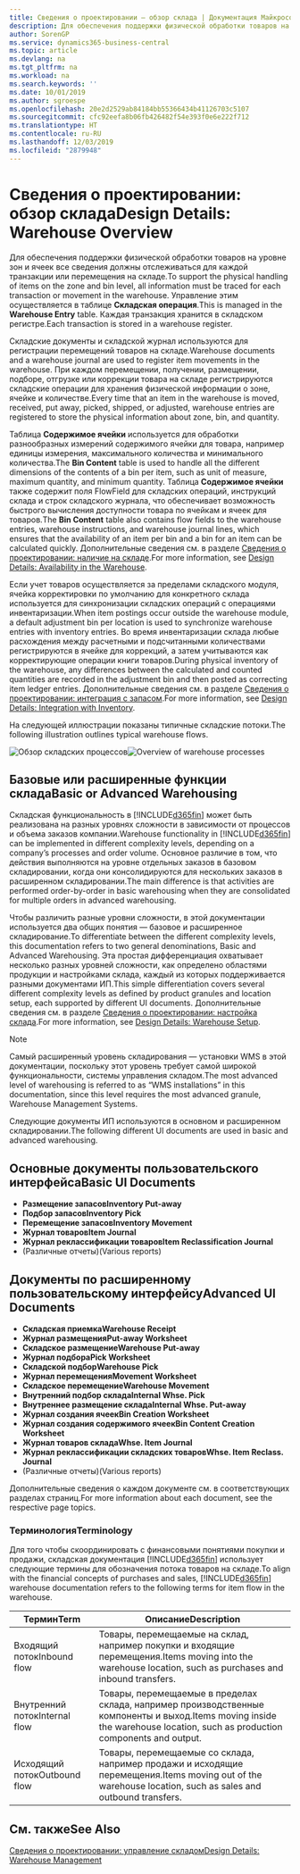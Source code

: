 ```yaml
---
title: Сведения о проектировании — обзор склада | Документация Майкрософт
description: Для обеспечения поддержки физической обработки товаров на уровне зон и ячеек все сведения должны отслеживаться для каждой транзакции или перемещения на складе. Управление этим осуществляется в таблице **Складская операция**. Каждая транзакция хранится в складском регистре.
author: SorenGP
ms.service: dynamics365-business-central
ms.topic: article
ms.devlang: na
ms.tgt_pltfrm: na
ms.workload: na
ms.search.keywords: ''
ms.date: 10/01/2019
ms.author: sgroespe
ms.openlocfilehash: 20e2d2529ab84184bb55366434b41126703c5107
ms.sourcegitcommit: cfc92eefa8b06fb426482f54e393f0e6e222f712
ms.translationtype: HT
ms.contentlocale: ru-RU
ms.lasthandoff: 12/03/2019
ms.locfileid: "2879948"
---
```

# <a name="design-details-warehouse-overview"></a><span data-ttu-id="caac5-105">Сведения о проектировании: обзор склада</span><span class="sxs-lookup"><span data-stu-id="caac5-105">Design Details: Warehouse Overview</span></span>
<span data-ttu-id="caac5-106">Для обеспечения поддержки физической обработки товаров на уровне зон и ячеек все сведения должны отслеживаться для каждой транзакции или перемещения на складе.</span><span class="sxs-lookup"><span data-stu-id="caac5-106">To support the physical handling of items on the zone and bin level, all information must be traced for each transaction or movement in the warehouse.</span></span> <span data-ttu-id="caac5-107">Управление этим осуществляется в таблице **Складская операция**.</span><span class="sxs-lookup"><span data-stu-id="caac5-107">This is managed in the **Warehouse Entry** table.</span></span> <span data-ttu-id="caac5-108">Каждая транзакция хранится в складском регистре.</span><span class="sxs-lookup"><span data-stu-id="caac5-108">Each transaction is stored in a warehouse register.</span></span>  

<span data-ttu-id="caac5-109">Складские документы и складской журнал используются для регистрации перемещений товаров на складе.</span><span class="sxs-lookup"><span data-stu-id="caac5-109">Warehouse documents and a warehouse journal are used to register item movements in the warehouse.</span></span> <span data-ttu-id="caac5-110">При каждом перемещении, получении, размещении, подборе, отгрузке или коррекции товара на складе регистрируются складские операции для хранения физической информации о зоне, ячейке и количестве.</span><span class="sxs-lookup"><span data-stu-id="caac5-110">Every time that an item in the warehouse is moved, received, put away, picked, shipped, or adjusted, warehouse entries are registered to store the physical information about zone, bin, and quantity.</span></span>

<span data-ttu-id="caac5-111">Таблица **Содержимое ячейки** используется для обработки разнообразных измерений содержимого ячейки для товара, например единицы измерения, максимального количества и минимального количества.</span><span class="sxs-lookup"><span data-stu-id="caac5-111">The **Bin Content** table is used to handle all the different dimensions of the contents of a bin per item, such as unit of measure, maximum quantity, and minimum quantity.</span></span> <span data-ttu-id="caac5-112">Таблица **Содержимое ячейки** также содержит поля FlowField для складских операций, инструкций склада и строк складского журнала, что обеспечивает возможность быстрого вычисления доступности товара по ячейкам и ячеек для товаров.</span><span class="sxs-lookup"><span data-stu-id="caac5-112">The **Bin Content** table also contains flow fields to the warehouse entries, warehouse instructions, and warehouse journal lines, which ensures that the availability of an item per bin and a bin for an item can be calculated quickly.</span></span> <span data-ttu-id="caac5-113">Дополнительные сведения см. в разделе [Сведения о проектировании: наличие на складе](design-details-availability-in-the-warehouse.md).</span><span class="sxs-lookup"><span data-stu-id="caac5-113">For more information, see [Design Details: Availability in the Warehouse](design-details-availability-in-the-warehouse.md).</span></span>  

<span data-ttu-id="caac5-114">Если учет товаров осуществляется за пределами складского модуля, ячейка корректировки по умолчанию для конкретного склада используется для синхронизации складских операций с операциями инвентаризации.</span><span class="sxs-lookup"><span data-stu-id="caac5-114">When item postings occur outside the warehouse module, a default adjustment bin per location is used to synchronize warehouse entries with inventory entries.</span></span> <span data-ttu-id="caac5-115">Во время инвентаризации склада любые расхождения между расчетными и подсчитанными количествами регистрируются в ячейке для коррекций, а затем учитываются как корректирующие операции книги товаров.</span><span class="sxs-lookup"><span data-stu-id="caac5-115">During physical inventory of the warehouse, any differences between the calculated and counted quantities are recorded in the adjustment bin and then posted as correcting item ledger entries.</span></span> <span data-ttu-id="caac5-116">Дополнительные сведения см. в разделе [Сведения о проектировании: интеграция с запасом](design-details-integration-with-inventory.md).</span><span class="sxs-lookup"><span data-stu-id="caac5-116">For more information, see [Design Details: Integration with Inventory](design-details-integration-with-inventory.md).</span></span>  

<span data-ttu-id="caac5-117">На следующей иллюстрации показаны типичные складские потоки.</span><span class="sxs-lookup"><span data-stu-id="caac5-117">The following illustration outlines typical warehouse flows.</span></span>  

<span data-ttu-id="caac5-118">![Обзор складских процессов](media/design_details_warehouse_management_overview.png "Обзор складских процессов")</span><span class="sxs-lookup"><span data-stu-id="caac5-118">![Overview of warehouse processes](media/design_details_warehouse_management_overview.png "Overview of warehouse processes")</span></span>  

## <a name="basic-or-advanced-warehousing"></a><span data-ttu-id="caac5-119">Базовые или расширенные функции склада</span><span class="sxs-lookup"><span data-stu-id="caac5-119">Basic or Advanced Warehousing</span></span>  
<span data-ttu-id="caac5-120">Складская функциональность в [!INCLUDE[d365fin](includes/d365fin_md.md)] может быть реализована на разных уровнях сложности в зависимости от процессов и объема заказов компании.</span><span class="sxs-lookup"><span data-stu-id="caac5-120">Warehouse functionality in [!INCLUDE[d365fin](includes/d365fin_md.md)] can be implemented in different complexity levels, depending on a company’s processes and order volume.</span></span> <span data-ttu-id="caac5-121">Основное различие в том, что действия выполняются на уровне отдельных заказов в базовом складировании, когда они консолидируются для нескольких заказов в расширенном складировании.</span><span class="sxs-lookup"><span data-stu-id="caac5-121">The main difference is that activities are performed order-by-order in basic warehousing when they are consolidated for multiple orders in advanced warehousing.</span></span>  

 <span data-ttu-id="caac5-122">Чтобы различить разные уровни сложности, в этой документации используется два общих понятия — базовое и расширенное складирование.</span><span class="sxs-lookup"><span data-stu-id="caac5-122">To differentiate between the different complexity levels, this documentation refers to two general denominations, Basic and Advanced Warehousing.</span></span> <span data-ttu-id="caac5-123">Эта простая дифференциация охватывает несколько разных уровней сложности, как определено областями продукции и настройками склада, каждый из которых поддерживается разными документами ИП.</span><span class="sxs-lookup"><span data-stu-id="caac5-123">This simple differentiation covers several different complexity levels as defined by product granules and location setup, each supported by different UI documents.</span></span> <span data-ttu-id="caac5-124">Дополнительные сведения см. в разделе [Сведения о проектировании: настройка склада](design-details-warehouse-setup.md).</span><span class="sxs-lookup"><span data-stu-id="caac5-124">For more information, see [Design Details: Warehouse Setup](design-details-warehouse-setup.md).</span></span>  

> [!NOTE]  
>  <span data-ttu-id="caac5-125">Самый расширенный уровень складирования — установки WMS в этой документации, поскольку этот уровень требует самой широкой функциональности, системы управления складом.</span><span class="sxs-lookup"><span data-stu-id="caac5-125">The most advanced level of warehousing is referred to as “WMS installations” in this documentation, since this level requires the most advanced granule, Warehouse Management Systems.</span></span>  

 <span data-ttu-id="caac5-126">Следующие документы ИП используются в основном и расширенном складировании.</span><span class="sxs-lookup"><span data-stu-id="caac5-126">The following different UI documents are used in basic and advanced warehousing.</span></span>  

## <a name="basic-ui-documents"></a><span data-ttu-id="caac5-127">Основные документы пользовательского интерфейса</span><span class="sxs-lookup"><span data-stu-id="caac5-127">Basic UI Documents</span></span>  

-   <span data-ttu-id="caac5-128">**Размещение запасов**</span><span class="sxs-lookup"><span data-stu-id="caac5-128">**Inventory Put-away**</span></span>  
-   <span data-ttu-id="caac5-129">**Подбор запасов**</span><span class="sxs-lookup"><span data-stu-id="caac5-129">**Inventory Pick**</span></span>  
-   <span data-ttu-id="caac5-130">**Перемещение запасов**</span><span class="sxs-lookup"><span data-stu-id="caac5-130">**Inventory Movement**</span></span>  
-   <span data-ttu-id="caac5-131">**Журнал товаров**</span><span class="sxs-lookup"><span data-stu-id="caac5-131">**Item Journal**</span></span>  
-   <span data-ttu-id="caac5-132">**Журнал реклассификации товаров**</span><span class="sxs-lookup"><span data-stu-id="caac5-132">**Item Reclassification Journal**</span></span>  
-   <span data-ttu-id="caac5-133">(Различные отчеты)</span><span class="sxs-lookup"><span data-stu-id="caac5-133">(Various reports)</span></span>  

## <a name="advanced-ui-documents"></a><span data-ttu-id="caac5-134">Документы по расширенному пользовательскому интерфейсу</span><span class="sxs-lookup"><span data-stu-id="caac5-134">Advanced UI Documents</span></span>  

-   <span data-ttu-id="caac5-135">**Складская приемка**</span><span class="sxs-lookup"><span data-stu-id="caac5-135">**Warehouse Receipt**</span></span>  
-   <span data-ttu-id="caac5-136">**Журнал размещения**</span><span class="sxs-lookup"><span data-stu-id="caac5-136">**Put-away Worksheet**</span></span>  
-   <span data-ttu-id="caac5-137">**Складское размещение**</span><span class="sxs-lookup"><span data-stu-id="caac5-137">**Warehouse Put-away**</span></span>  
-   <span data-ttu-id="caac5-138">**Журнал подбора**</span><span class="sxs-lookup"><span data-stu-id="caac5-138">**Pick Worksheet**</span></span>  
-   <span data-ttu-id="caac5-139">**Складской подбор**</span><span class="sxs-lookup"><span data-stu-id="caac5-139">**Warehouse Pick**</span></span>  
-   <span data-ttu-id="caac5-140">**Журнал перемещения**</span><span class="sxs-lookup"><span data-stu-id="caac5-140">**Movement Worksheet**</span></span>  
-   <span data-ttu-id="caac5-141">**Складское перемещение**</span><span class="sxs-lookup"><span data-stu-id="caac5-141">**Warehouse Movement**</span></span>  
-   <span data-ttu-id="caac5-142">**Внутренний подбор склада**</span><span class="sxs-lookup"><span data-stu-id="caac5-142">**Internal Whse. Pick**</span></span>  
-   <span data-ttu-id="caac5-143">**Внутреннее размещение склада**</span><span class="sxs-lookup"><span data-stu-id="caac5-143">**Internal Whse. Put-away**</span></span>  
-   <span data-ttu-id="caac5-144">**Журнал создания ячеек**</span><span class="sxs-lookup"><span data-stu-id="caac5-144">**Bin Creation Worksheet**</span></span>  
-   <span data-ttu-id="caac5-145">**Журнал создания содержимого ячеек**</span><span class="sxs-lookup"><span data-stu-id="caac5-145">**Bin Content Creation Worksheet**</span></span>  
-   <span data-ttu-id="caac5-146">**Журнал товаров склада**</span><span class="sxs-lookup"><span data-stu-id="caac5-146">**Whse. Item Journal**</span></span>  
-   <span data-ttu-id="caac5-147">**Журнал реклассификации складских товаров**</span><span class="sxs-lookup"><span data-stu-id="caac5-147">**Whse. Item Reclass. Journal**</span></span>  
-   <span data-ttu-id="caac5-148">(Различные отчеты)</span><span class="sxs-lookup"><span data-stu-id="caac5-148">(Various reports)</span></span>  

<span data-ttu-id="caac5-149">Дополнительные сведения о каждом документе см. в соответствующих разделах страниц.</span><span class="sxs-lookup"><span data-stu-id="caac5-149">For more information about each document, see the respective page topics.</span></span>  

### <a name="terminology"></a><span data-ttu-id="caac5-150">Терминология</span><span class="sxs-lookup"><span data-stu-id="caac5-150">Terminology</span></span>  
<span data-ttu-id="caac5-151">Для того чтобы скоординировать с финансовыми понятиями покупки и продажи, складская документация [!INCLUDE[d365fin](includes/d365fin_md.md)] использует следующие термины для обозначения потока товаров на складе.</span><span class="sxs-lookup"><span data-stu-id="caac5-151">To align with the financial concepts of purchases and sales, [!INCLUDE[d365fin](includes/d365fin_md.md)] warehouse documentation refers to the following terms for item flow in the warehouse.</span></span>  

|<span data-ttu-id="caac5-152">Термин</span><span class="sxs-lookup"><span data-stu-id="caac5-152">Term</span></span>|<span data-ttu-id="caac5-153">Описание</span><span class="sxs-lookup"><span data-stu-id="caac5-153">Description</span></span>|  
|----------|---------------------------------------|  
|<span data-ttu-id="caac5-154">Входящий поток</span><span class="sxs-lookup"><span data-stu-id="caac5-154">Inbound flow</span></span>|<span data-ttu-id="caac5-155">Товары, перемещаемые на склад, например покупки и входящие перемещения.</span><span class="sxs-lookup"><span data-stu-id="caac5-155">Items moving into the warehouse location, such as purchases and inbound transfers.</span></span>|  
|<span data-ttu-id="caac5-156">Внутренний поток</span><span class="sxs-lookup"><span data-stu-id="caac5-156">Internal flow</span></span>|<span data-ttu-id="caac5-157">Товары, перемещаемые в пределах склада, например производственные компоненты и выход.</span><span class="sxs-lookup"><span data-stu-id="caac5-157">Items moving inside the warehouse location, such as production components and output.</span></span>|  
|<span data-ttu-id="caac5-158">Исходящий поток</span><span class="sxs-lookup"><span data-stu-id="caac5-158">Outbound flow</span></span>|<span data-ttu-id="caac5-159">Товары, перемещаемые со склада, например продажи и исходящие перемещения.</span><span class="sxs-lookup"><span data-stu-id="caac5-159">Items moving out of the warehouse location, such as sales and outbound transfers.</span></span>|  

## <a name="see-also"></a><span data-ttu-id="caac5-160">См. также</span><span class="sxs-lookup"><span data-stu-id="caac5-160">See Also</span></span>  
 [<span data-ttu-id="caac5-161">Сведения о проектировании: управление складом</span><span class="sxs-lookup"><span data-stu-id="caac5-161">Design Details: Warehouse Management</span></span>](design-details-warehouse-management.md)
